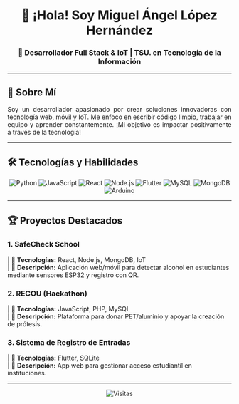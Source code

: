 # <div align="center">👋 ¡Hola! Soy **Miguel Ángel López Hernández**</div>  
### <div align="center">🚀 **Desarrollador Full Stack & IoT** | **TSU. en Tecnología de la Información**</div>  

---

## 🌟 **Sobre Mí**  
<p align="justify">  
Soy un desarrollador apasionado por crear soluciones innovadoras con tecnología web, móvil y IoT. Me enfoco en escribir código limpio, trabajar en equipo y aprender constantemente. ¡Mi objetivo es impactar positivamente a través de la tecnología!  
</p>  

---

## 🛠 **Tecnologías y Habilidades**  

<div align="center">  
<img src="https://img.shields.io/badge/Python-3776AB?style=for-the-badge&logo=python&logoColor=white" alt="Python">  
<img src="https://img.shields.io/badge/JavaScript-F7DF1E?style=for-the-badge&logo=javascript&logoColor=black" alt="JavaScript">  
<img src="https://img.shields.io/badge/React-61DAFB?style=for-the-badge&logo=react&logoColor=black" alt="React">  
<img src="https://img.shields.io/badge/Node.js-339933?style=for-the-badge&logo=node.js&logoColor=white" alt="Node.js">  
<img src="https://img.shields.io/badge/Flutter-02569B?style=for-the-badge&logo=flutter&logoColor=white" alt="Flutter">  
<img src="https://img.shields.io/badge/MySQL-4479A1?style=for-the-badge&logo=mysql&logoColor=white" alt="MySQL">  
<img src="https://img.shields.io/badge/MongoDB-47A248?style=for-the-badge&logo=mongodb&logoColor=white" alt="MongoDB">  
<img src="https://img.shields.io/badge/Arduino-00979D?style=for-the-badge&logo=arduino&logoColor=white" alt="Arduino">  
</div>  

---

## 🏆 **Proyectos Destacados**  

### **1. SafeCheck School**  
| 🔹 **Tecnologías:** React, Node.js, MongoDB, IoT  
| 🔹 **Descripción:** Aplicación web/móvil para detectar alcohol en estudiantes mediante sensores ESP32 y registro con QR.  

### **2. RECOU (Hackathon)**  
| 🔹 **Tecnologías:** JavaScript, PHP, MySQL  
| 🔹 **Descripción:** Plataforma para donar PET/aluminio y apoyar la creación de prótesis.  

### **3. Sistema de Registro de Entradas**  
| 🔹 **Tecnologías:** Flutter, SQLite  
| 🔹 **Descripción:** App web para gestionar acceso estudiantil en instituciones.  

---
<div align="center">  
<img src="https://komarev.com/ghpvc/?username=tuusuario&label=Profile%20Views&color=blue&style=flat" alt="Visitas">  
</div>  
